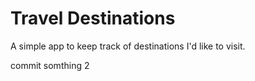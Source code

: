 # Travel Destinations

A simple app to keep track of destinations I'd like to visit.

commit somthing 2
